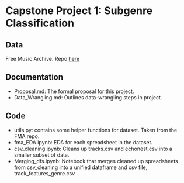 # Capstone Project 1: Subgenre Classification

## Data
Free Music Archive. Repo [here](https://github.com/mdeff/fma/)

## Documentation
- Proposal.md: The formal proposal for this project.
- Data_Wrangling.md: Outlines data-wrangling steps in project. 

## Code
- utils.py: contains some helper functions for dataset. Taken from the FMA repo.
- fma_EDA.ipynb: EDA for each spreadsheet in the dataset. 
- csv_cleaning.ipynb: Cleans up tracks.csv and echonest.csv into a smaller subset of data.
- Merging_dfs.ipynb: Notebook that merges cleaned up spreadsheets from csv_cleaning into a unified dataframe and csv file, track_features_genre.csv
